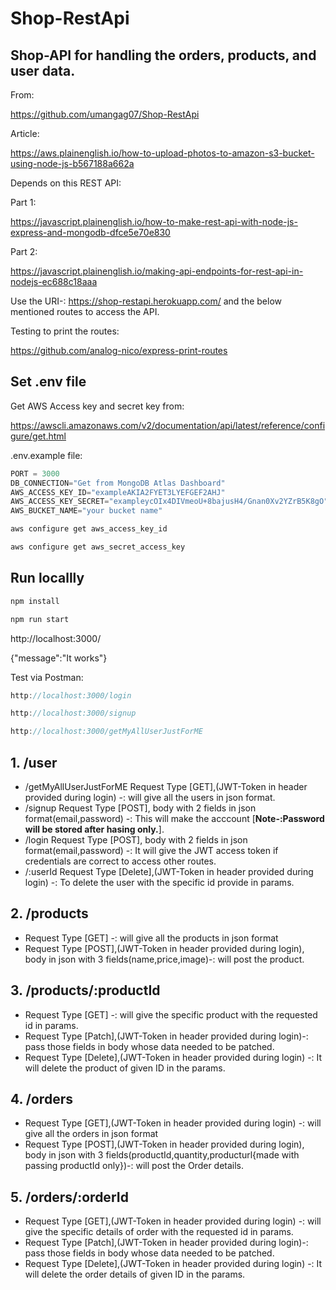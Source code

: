 # Shop-RestApi

## Shop-API for handling the orders, products, and user data.

From:

https://github.com/umangag07/Shop-RestApi

Article:

https://aws.plainenglish.io/how-to-upload-photos-to-amazon-s3-bucket-using-node-js-b567188a662a

Depends on this REST API:

Part 1:

https://javascript.plainenglish.io/how-to-make-rest-api-with-node-js-express-and-mongodb-dfce5e70e830

Part 2:

https://javascript.plainenglish.io/making-api-endpoints-for-rest-api-in-nodejs-ec688c18aaa

Use the URI-: https://shop-restapi.herokuapp.com/ and the below mentioned routes to access the API.

Testing to print the routes:

https://github.com/analog-nico/express-print-routes

## Set .env file

Get AWS Access key and secret key from:

https://awscli.amazonaws.com/v2/documentation/api/latest/reference/configure/get.html

.env.example file:

```java
PORT = 3000
DB_CONNECTION="Get from MongoDB Atlas Dashboard"
AWS_ACCESS_KEY_ID="exampleAKIA2FYET3LYEFGEF2AHJ"
AWS_ACCESS_KEY_SECRET="exampleycOIx4DIVmeoU+8bajusH4/Gnan0Xv2YZrB5K8gO"
AWS_BUCKET_NAME="your bucket name"
```

```java
aws configure get aws_access_key_id

aws configure get aws_secret_access_key
```

## Run locallly

```java
npm install

npm run start
```

http://localhost:3000/

{"message":"It works"}

Test via Postman:

```java
http://localhost:3000/login

http://localhost:3000/signup

http://localhost:3000/getMyAllUserJustForME

```

## 1. /user

- /getMyAllUserJustForME Request Type [GET],(JWT-Token in header provided during login) -: will give all the users in json format.
- /signup Request Type [POST], body with 2 fields in json format(email,password) -: This will make the acccount [<b>Note-:Password will be stored after hasing only.</b>].
- /login Request Type [POST], body with 2 fields in json format(email,password) -: It will give the JWT access token if credentials are correct to access other routes.
- /:userId Request Type [Delete],(JWT-Token in header provided during login) -: To delete the user with the specific id provide in params.

## 2. /products

- Request Type [GET] -: will give all the products in json format
- Request Type [POST],(JWT-Token in header provided during login), body in json with 3 fields(name,price,image)-: will post the product.

## 3. /products/:productId

- Request Type [GET] -: will give the specific product with the requested id in params.
- Request Type [Patch],(JWT-Token in header provided during login)-: pass those fields in body whose data needed to be patched.
- Request Type [Delete],(JWT-Token in header provided during login) -: It will delete the product of given ID in the params.

## 4. /orders

- Request Type [GET],(JWT-Token in header provided during login) -: will give all the orders in json format
- Request Type [POST],(JWT-Token in header provided during login), body in json with 3 fields(productId,quantity,producturl{made with passing productId only})-: will post the Order details.

## 5. /orders/:orderId

- Request Type [GET],(JWT-Token in header provided during login) -: will give the specific details of order with the requested id in params.
- Request Type [Patch],(JWT-Token in header provided during login)-: pass those fields in body whose data needed to be patched.
- Request Type [Delete],(JWT-Token in header provided during login) -: It will delete the order details of given ID in the params.

